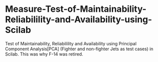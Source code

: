 # Measure-Test-of-Maintainability-Reliabilility-and-Availability-using-Scilab
Test of Maintainability, Reliabilility and Availability using Principal Component Analysis[PCA] (Fighter and non-fighter Jets as test  cases) in Scilab.
This was why F-14 was retired.

